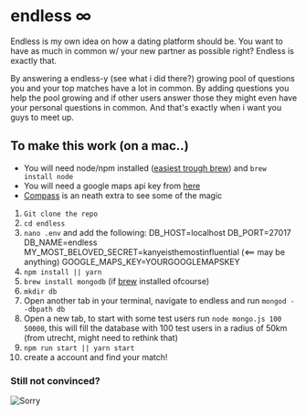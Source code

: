 # endless ∞

Endless is my own idea on how a dating platform should be. You want to have as much in common w/ your new partner as possible right? Endless is exactly that.

By answering a endless-y (see what i did there?) growing pool of questions you and your top matches have a lot in common. By adding questions you help the pool growing and if other users answer those they might even have your personal questions in common. And that's exactly when i want you guys to meet up.

## To make this work (on a mac..)

* You will need node/npm installed ([easiest trough brew](http://brew.sh/)) and `brew install node`
* You will need a google maps api key from [here](https://developers.google.com/maps/documentation/javascript/get-api-key)
* [Compass](https://www.mongodb.com/products/compass) is an neath extra to see some of the magic

1. `Git clone the repo`
2. `cd endless`
3. `nano .env` and add the following:
   DB_HOST=localhost
   DB_PORT=27017
   DB_NAME=endless
   MY_MOST_BELOVED_SECRET=kanyeisthemostinfluential (<== may be anything)
   GOOGLE_MAPS_KEY=YOURGOOGLEMAPSKEY
4. `npm install || yarn`
5. `brew install mongodb` (if [brew](https://brew.sh/) installed ofcourse)
6. `mkdir db`
7. Open another tab in your terminal, navigate to endless and run `mongod --dbpath db`
8. Open a new tab, to start with some test users run `node mongo.js 100 50000`, this will fill the database with 100 test users in a radius of 50km (from utrecht, might need to rethink that)
9. `npm run start || yarn start`
10. create a account and find your match!

### Still not convinced?

![Sorry](https://media.giphy.com/media/RFDXes97gboYg/giphy.gif)
